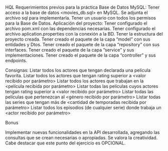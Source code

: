 HQL
Requerimientos previos para la práctica
Base de Datos MySQL:
Tener acceso a la base de datos <movies_db.sql> en MySQL. Se adjunta el archivo sql para implementarla.
Tener un usuario con todos los permisos para la Base de Datos.
Aplicación del proyecto:
Tener configurado el archivo pom.xml con las dependencias necesarias.
Tener configurado el archivo aplication.properties con la conexión a la BD.
Tener la estructura del proyecto creada.
Tener creado el paquete de la capa “model” con sus entidades y Dtos.
Tener creado el paquete de la capa “repository” con sus interfaces.
Tener creado el paquete de la capa “service” y sus implementaciones.
Tener creado el paquete de la capa “controller” y sus endpoints.

Consignas:
Listar todos los actores que tengan declarada una película favorita.
Listar todos los actores que tengan rating superior a <valor recibido por parámetro>
Listar todos los actores que trabajan en la <película recibida por parámetro>
Listar todas las películas cuyos actores tengan rating superior a <valor recibido por parámetro>
Listar todas las películas que pertenezcan al <género recibido por parámetro>
Listar todas las series que tengan más de <cantidad de temporadas recibida por parámetro>
Listar todos los episodios (de cualquier serie) donde trabaja un <actor recibido por parámetro>

Bonus

Implementar nuevas funcionalidades en la API desarrollada, agregando las consultas que se crean necesarias o apropiadas. Se valora la creatividad. Cabe destacar que este punto del ejercicio es OPCIONAL.
